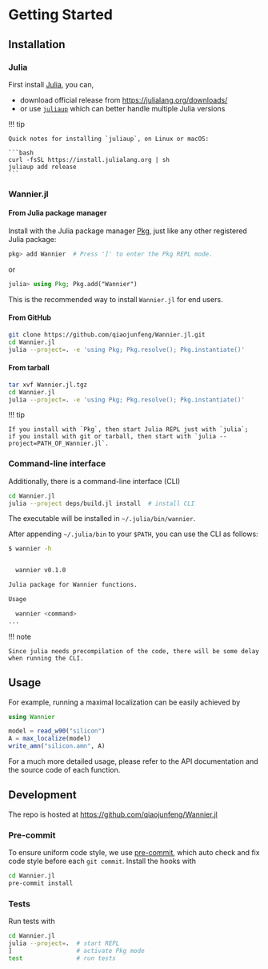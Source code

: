 # Getting Started

## Installation

### Julia

First install [Julia](https://julialang.org/), you can,

- download official release from <https://julialang.org/downloads/>
- or use [`juliaup`](https://github.com/JuliaLang/juliaup) which can better handle multiple Julia versions

!!! tip

    Quick notes for installing `juliaup`, on Linux or macOS:

    ```bash
    curl -fsSL https://install.julialang.org | sh
    juliaup add release
    ```

### Wannier.jl

#### From Julia package manager

Install with the Julia package manager [Pkg](https://pkgdocs.julialang.org/),
just like any other registered Julia package:

```julia
pkg> add Wannier  # Press ']' to enter the Pkg REPL mode.
```

or

```julia
julia> using Pkg; Pkg.add("Wannier")
```

This is the recommended way to install `Wannier.jl` for end users.

#### From GitHub

```bash
git clone https://github.com/qiaojunfeng/Wannier.jl.git
cd Wannier.jl
julia --project=. -e 'using Pkg; Pkg.resolve(); Pkg.instantiate()'
```

#### From tarball

```bash
tar xvf Wannier.jl.tgz
cd Wannier.jl
julia --project=. -e 'using Pkg; Pkg.resolve(); Pkg.instantiate()'
```

!!! tip

    If you install with `Pkg`, then start Julia REPL just with `julia`;
    if you install with git or tarball, then start with `julia --project=PATH_OF_Wannier.jl`.

### Command-line interface

Additionally, there is a command-line interface (CLI)

```bash
cd Wannier.jl
julia --project deps/build.jl install  # install CLI
```

The executable will be installed in ```~/.julia/bin/wannier```.

After appending `~/.julia/bin` to your `$PATH`, you can use the CLI as follows:

```bash
$ wannier -h


  wannier v0.1.0

Julia package for Wannier functions.

Usage

  wannier <command>
...
```

!!! note

    Since julia needs precompilation of the code, there will be some delay when running the CLI.

## Usage

For example, running a maximal localization can be easily achieved by

```julia
using Wannier

model = read_w90("silicon")
A = max_localize(model)
write_amn("silicon.amn", A)
```

For a much more detailed usage, please refer to the API documentation
and the source code of each function.

## Development

The repo is hosted at <https://github.com/qiaojunfeng/Wannier.jl>

### Pre-commit

To ensure uniform code style, we use [pre-commit](https://pre-commit.com/),
which auto check and fix code style before each `git commit`. Install the hooks with

```bash
cd Wannier.jl
pre-commit install
```

### Tests

Run tests with

```bash
cd Wannier.jl
julia --project=.  # start REPL
]                  # activate Pkg mode
test               # run tests
```
